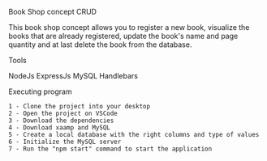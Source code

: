 Book Shop concept CRUD

This book shop concept allows you to register a new book, visualize the books that are already registered, update the book's name and page quantity and at last delete
the book from the database.

Tools

NodeJs
ExpressJs
MySQL
Handlebars


Executing program

    1 - Clone the project into your desktop
    2 - Open the project on VSCode
    3 - Download the dependencies
    4 - Download xaamp and MySQL
    5 - Create a local database with the right columns and type of values
    6 - Initialize the MySQL server
    7 - Run the "npm start" command to start the application
